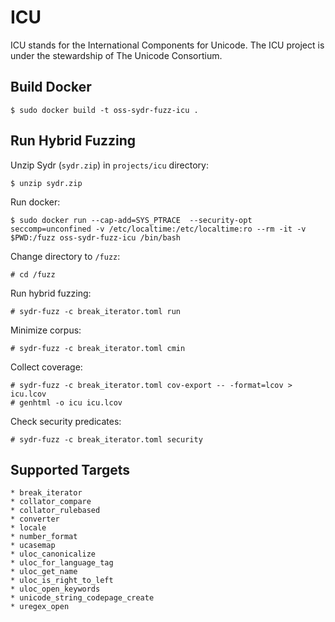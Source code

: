 # ICU

ICU stands for the International Components for Unicode. The ICU project is under the stewardship of The Unicode Consortium.

## Build Docker

    $ sudo docker build -t oss-sydr-fuzz-icu .

## Run Hybrid Fuzzing

Unzip Sydr (`sydr.zip`) in `projects/icu` directory:

    $ unzip sydr.zip

Run docker:

    $ sudo docker run --cap-add=SYS_PTRACE  --security-opt seccomp=unconfined -v /etc/localtime:/etc/localtime:ro --rm -it -v $PWD:/fuzz oss-sydr-fuzz-icu /bin/bash

Change directory to `/fuzz`:

    # cd /fuzz

Run hybrid fuzzing:

    # sydr-fuzz -c break_iterator.toml run

Minimize corpus:

    # sydr-fuzz -c break_iterator.toml cmin

Collect coverage:

    # sydr-fuzz -c break_iterator.toml cov-export -- -format=lcov > icu.lcov
    # genhtml -o icu icu.lcov

Check security predicates:

    # sydr-fuzz -c break_iterator.toml security

## Supported Targets

    * break_iterator
    * collator_compare
    * collator_rulebased
    * converter
    * locale
    * number_format
    * ucasemap
    * uloc_canonicalize
    * uloc_for_language_tag
    * uloc_get_name
    * uloc_is_right_to_left
    * uloc_open_keywords
    * unicode_string_codepage_create
    * uregex_open
